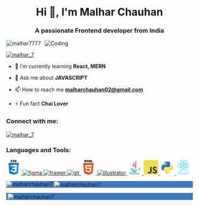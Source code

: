 <h1 align="center">Hi 👋, I'm Malhar Chauhan</h1>
<h3 align="center">A passionate Frontend developer from India</h3>
<img align="right" alt="Coding" width="400" src="https://cdn.dribbble.com/users/720825/screenshots/3253310/slim-jim-_dribbble_-_800x600_.gif">

<p align="left"> <img src="https://komarev.com/ghpvc/?username=malhar7777&label=Profile%20views&color=0e75b6&style=flat" alt="malhar7777" /> </p>

<p align="left"> <a href="https://twitter.com/malhar_7" target="blank"><img src="https://img.shields.io/twitter/follow/malhar_7?logo=twitter&style=for-the-badge" alt="malhar_7" /></a> </p>

- 🌱 I’m currently learning **React, MERN**

- 💬 Ask me about **JAVASCRIPT**

- 📫 How to reach me **malharchauhan02@gmail.com**

- ⚡ Fun fact **Chai Lover**

<h3 align="left">Connect with me:</h3>
<p align="left">
<a href="https://twitter.com/malhar_7" target="blank"><img align="center" src="https://raw.githubusercontent.com/rahuldkjain/github-profile-readme-generator/master/src/images/icons/Social/twitter.svg" alt="malhar_7" height="30" width="40" /></a>
</p>

<h3 align="left">Languages and Tools:</h3>
<p align="left"> <a href="https://www.w3schools.com/css/" target="_blank" rel="noreferrer"> <img src="https://raw.githubusercontent.com/devicons/devicon/master/icons/css3/css3-original-wordmark.svg" alt="css3" width="40" height="40"/> </a> <a href="https://www.figma.com/" target="_blank" rel="noreferrer"> <img src="https://www.vectorlogo.zone/logos/figma/figma-icon.svg" alt="figma" width="40" height="40"/> </a> <a href="https://www.framer.com/" target="_blank" rel="noreferrer"> <img src="https://www.vectorlogo.zone/logos/framer/framer-icon.svg" alt="framer" width="40" height="40"/> </a> <a href="https://git-scm.com/" target="_blank" rel="noreferrer"> <img src="https://www.vectorlogo.zone/logos/git-scm/git-scm-icon.svg" alt="git" width="40" height="40"/> </a> <a href="https://www.w3.org/html/" target="_blank" rel="noreferrer"> <img src="https://raw.githubusercontent.com/devicons/devicon/master/icons/html5/html5-original-wordmark.svg" alt="html5" width="40" height="40"/> </a> <a href="https://www.adobe.com/in/products/illustrator.html" target="_blank" rel="noreferrer"> <img src="https://www.vectorlogo.zone/logos/adobe_illustrator/adobe_illustrator-icon.svg" alt="illustrator" width="40" height="40"/> </a> <a href="https://www.java.com" target="_blank" rel="noreferrer"> <img src="https://raw.githubusercontent.com/devicons/devicon/master/icons/java/java-original.svg" alt="java" width="40" height="40"/> </a> <a href="https://developer.mozilla.org/en-US/docs/Web/JavaScript" target="_blank" rel="noreferrer"> <img src="https://raw.githubusercontent.com/devicons/devicon/master/icons/javascript/javascript-original.svg" alt="javascript" width="40" height="40"/> </a> <a href="https://www.python.org" target="_blank" rel="noreferrer"> <img src="https://raw.githubusercontent.com/devicons/devicon/master/icons/python/python-original.svg" alt="python" width="40" height="40"/> </a> <a href="https://reactjs.org/" target="_blank" rel="noreferrer"> <img src="https://raw.githubusercontent.com/devicons/devicon/master/icons/react/react-original-wordmark.svg" alt="react" width="40" height="40"/> </a> </p>

<p  style="background-color: #4078c0"><img align="left" src="https://github-readme-stats.vercel.app/api/top-langs?username=malharchauhan7&show_icons=true&locale=en&layout=compact" alt="malharchauhan7" /></p>

<p style="background-color: #4078c0" >&nbsp;<img align="center" src="https://github-readme-stats.vercel.app/api?username=malharchauhan7&show_icons=true&locale=en" alt="malharchauhan7" /></p>

<p  style="background-color: #4078c0">&nbsp;<img align="center" src="https://github-readme-stats.vercel.app/api?username=malharchauhan7&show_icons=true&locale=en" alt="malharchauhan7" /></p>
